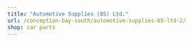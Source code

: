 ```yaml
---
title: "Automotive Supplies (85) Ltd."
url: /conception-bay-south/automotive-supplies-85-ltd-2/
shop: car parts
---
```

